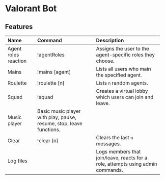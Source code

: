 # Valorant Bot

## Features
| Name | Command | Description
| :--- | :------ | :----------
| Agent roles reaction | !agentRoles | Assigns the user to the agent-specific roles they choose.
| Mains | !mains [agent] | Lists all users who main the specified agent.
| Roulette | !roulette [n] | Lists `n` random agents.
| Squad | !squad | Creates a virtual lobby which users can join and leave.
| Music player | Basic music player with play, pause, resume, stop, leave functions.
| Clear | !clear [n] | Clears the last `n` messages.
| Log files | | Logs members that join/leave, reacts for a role, attempts using admin commands.